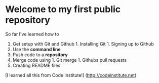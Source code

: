 # Welcome to my first public repository

So far I've learned how to
1. Get setup with Git and Github
		1. Installing Git
		1. Signing up to Github
1. Use the **command line**
1. Push code to a **repository**
1. Merge code using
		1. Git merge
		1. Githubs pull requests
1. Creating README files

[I learned all this from Code Institute!] (http://codeinstitute.net)